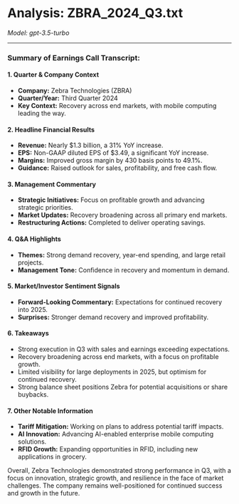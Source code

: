 # Analysis: ZBRA_2024_Q3.txt

*Model: gpt-3.5-turbo*

---

### Summary of Earnings Call Transcript:

#### 1. **Quarter & Company Context**
- **Company:** Zebra Technologies (ZBRA)
- **Quarter/Year:** Third Quarter 2024
- **Key Context:** Recovery across end markets, with mobile computing leading the way.

#### 2. **Headline Financial Results**
- **Revenue:** Nearly $1.3 billion, a 31% YoY increase.
- **EPS:** Non-GAAP diluted EPS of $3.49, a significant YoY increase.
- **Margins:** Improved gross margin by 430 basis points to 49.1%.
- **Guidance:** Raised outlook for sales, profitability, and free cash flow.

#### 3. **Management Commentary**
- **Strategic Initiatives:** Focus on profitable growth and advancing strategic priorities.
- **Market Updates:** Recovery broadening across all primary end markets.
- **Restructuring Actions:** Completed to deliver operating savings.

#### 4. **Q&A Highlights**
- **Themes:** Strong demand recovery, year-end spending, and large retail projects.
- **Management Tone:** Confidence in recovery and momentum in demand.

#### 5. **Market/Investor Sentiment Signals**
- **Forward-Looking Commentary:** Expectations for continued recovery into 2025.
- **Surprises:** Stronger demand recovery and improved profitability.

#### 6. **Takeaways**
- Strong execution in Q3 with sales and earnings exceeding expectations.
- Recovery broadening across end markets, with a focus on profitable growth.
- Limited visibility for large deployments in 2025, but optimism for continued recovery.
- Strong balance sheet positions Zebra for potential acquisitions or share buybacks.

#### 7. **Other Notable Information**
- **Tariff Mitigation:** Working on plans to address potential tariff impacts.
- **AI Innovation:** Advancing AI-enabled enterprise mobile computing solutions.
- **RFID Growth:** Expanding opportunities in RFID, including new applications in grocery.

Overall, Zebra Technologies demonstrated strong performance in Q3, with a focus on innovation, strategic growth, and resilience in the face of market challenges. The company remains well-positioned for continued success and growth in the future.